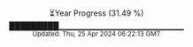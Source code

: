 <p align="center">
⏳Year Progress (31.49 %) <br>
█████████▁▁▁▁▁▁▁▁▁▁▁▁▁▁▁▁▁▁▁▁▁ <br>
<sub>Updated: Thu, 25 Apr 2024 06:22:13 GMT</sub>
</p>

